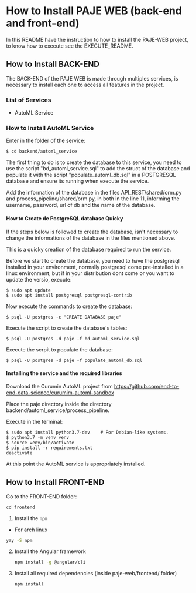 # How to Install PAJE WEB (back-end and front-end)

In this README have the instruction to how to install the PAJE-WEB project, to know how to execute see the EXECUTE_README.

## How to Install BACK-END

The BACK-END of the PAJE WEB is made through multiples services, is necessary to install each one to access all features in the project.

### List of Services

* AutoML Service

### How to Install AutoML Service

Enter in the folder of the service:

```
$ cd backend/automl_service
```

The first thing to do is to create the database to this service, you need to use the script "bd_automl_service.sql" to add the struct of the database and populate it with the script "populate_automl_db.sql" in a POSTGRESQL database and ensure its running when execute the service.

Add the information of the database in the files API_REST/shared/orm.py and process_pipeline/shared/orm.py, in both in the line 11, informing the username, password, url of db and the name of the database.

#### How to Create de PostgreSQL database Quicky

If the steps below is followed to create the database, isn't necessary to change the informations of the database in the files mentioned above.

This is a quicky creation of the database required to run the service.

Before we start to create  the database, you need to have the postgresql installed in your environment, normally postgresql come pre-installed in a linux environment, but if in your distribution dont come or you want to update the versio, execute:

```
$ sudo apt update
$ sudo apt install postgresql postgresql-contrib
```

Now execute the commands to create the database:

```
$ psql -U postgres -c "CREATE DATABASE paje"
```

Execute the script to create the database's tables:

```
$ psql -U postgres -d paje -f bd_automl_service.sql
```

Execute the scrpit to populate the database:

```
$ psql -U postgres -d paje -f populate_automl_db.sql 
```

#### Installing the service and the required libraries

Download the Curumin AutoML project from https://github.com/end-to-end-data-science/curumim-automl-sandbox

Place the paje directory inside the directory backend/automl_service/process_pipeline.

Execute in the terminal:

```
$ sudo apt install python3.7-dev    # For Debian-like systems.
$ python3.7 -m venv venv
$ source venv/bin/activate
$ pip install -r requirements.txt
deactivate
```

At this point the AutoML service is appropriately installed.

## How to Install FRONT-END

Go to the FRONT-END folder:

```
cd frontend
```

1. Install the `npm`
  * For arch linux
  ```sh
  yay -S npm
  ```
2. Install the Angular framework
	```sh
	npm install -g @angular/cli
	```
3. Install all required dependencies (inside paje-web/frontend/ folder)
	```sh
	npm install
	```